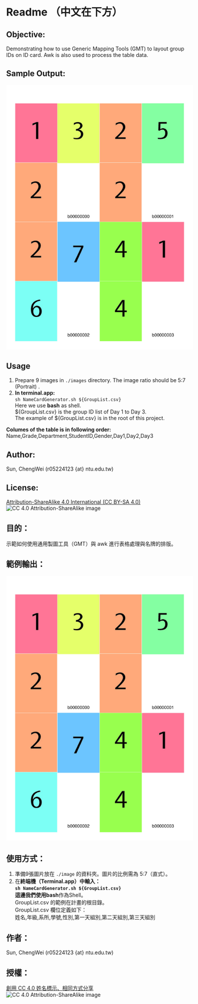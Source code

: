 # Readme （中文在下方）
## Objective: 
Demonstrating how to use Generic Mapping Tools (GMT) to layout group IDs on ID card. Awk is also used to process the table data.
## Sample Output:
![Sample image](./SampleOutput/Page1.jpg)  
## Usage
1. Prepare 9 images in ```./images``` directory. The image ratio should be 5:7 (Portrait) .
2.  **In terminal.app:**  
```sh NameCardGenerator.sh ${GroupList.csv}```  
Here we use **bash** as shell.  
${GroupList.csv} is the group ID list of Day 1 to Day 3.  
The example of ${GroupList.csv} is in the root of this project.  

**Columes of the table is in following order:**  
Name,Grade,Department,StudentID,Gender,Day1,Day2,Day3  
  
## Author: 
Sun, ChengWei (r05224123 {at} ntu.edu.tw)

## License: 
[Attribution-ShareAlike 4.0 International (CC BY-SA 4.0) ](https://creativecommons.org/licenses/by-sa/4.0/)  
![CC 4.0 Attribution-ShareAlike image](https://licensebuttons.net/l/by-sa/4.0/88x31.png)   
  
## 目的：  
示範如何使用通用製圖工具（GMT）與 awk 進行表格處理與名牌的排版。  

## 範例輸出：  
![Sample image](./SampleOutput/Page1.jpg)  

## 使用方式：  
1. 準備9張圖片放在 ```./image``` 的資料夾。圖片的比例需為 5:7（直式）。    
2. 在**終端機（Terminal.app）**中輸入：  
```sh NameCardGenerator.sh ${GroupList.csv}```  
這邊我們使用**bash**作為Shell。  
GroupList.csv 的範例在計畫的根目錄。  
GroupList.csv 欄位定義如下：  
姓名,年級,系所,學號,性別,第一天組別,第二天組別,第三天組別  

## 作者：
Sun, ChengWei (r05224123 {at} ntu.edu.tw)  

## 授權：
[創用 CC 4.0 姓名標示、相同方式分享](https://creativecommons.org/licenses/by-sa/4.0/)  
![CC 4.0 Attribution-ShareAlike image](https://licensebuttons.net/l/by-sa/4.0/88x31.png) 

